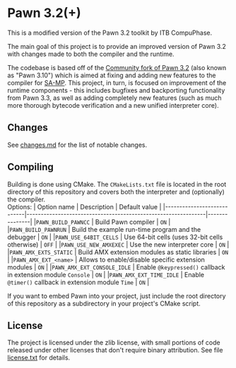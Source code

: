 # Pawn 3.2(+)

This is a modified version of the Pawn 3.2 toolkit by ITB CompuPhase.

The main goal of this project is to provide an improved version of Pawn 3.2 with changes made to both the compiler and the runtime.

The codebase is based off of the [Community fork of Pawn 3.2](https://github.com/pawn-lang/compiler) (also known as "Pawn 3.10") which is aimed at fixing and adding new features to the compiler for [SA-MP](http://sa-mp.com/).
This project, in turn, is focused on improvement of the runtime components - this includes bugfixes and backporting functionality from Pawn 3.3, as well as adding completely new features (such as much more thorough bytecode verification and a new unified interpreter core).


## Changes

See [changes.md](changes.md) for the list of notable changes.


## Compiling

Building is done using CMake. The `CMakeLists.txt` file is located in the root directory of this repository and covers both the interpreter and (optionally) the compiler.  
Options:
| Option name                | Description                                                   | Default value |
|----------------------------|---------------------------------------------------------------|---------------|
|`PAWN_BUILD_PAWNCC`         | Build Pawn compiler                                           | `ON`          |
|`PAWN_BUILD_PAWNRUN`        | Build the example run-time program and the debugger           | `ON`          |
|`PAWN_USE_64BIT_CELLS`      | Use 64-bit cells (uses 32-bit cells otherwise)                | `OFF`         |
|`PAWN_USE_NEW_AMXEXEC`      | Use the new interpreter core                                  | `ON`          |
|`PAWN_AMX_EXTS_STATIC`      | Build AMX extension modules as static libraries               | `ON`          |
|`PAWN_AMX_EXT_<name>`       | Allows to enable/disable specific extension modules           | `ON`          |
|`PAWN_AMX_EXT_CONSOLE_IDLE` | Enable `@keypressed()` callback in extension module `Console` | `ON`          |
|`PAWN_AMX_EXT_TIME_IDLE`    | Enable `@timer()` callback in extension module `Time`         | `ON`          |

If you want to embed Pawn into your project, just include the root directory of this repository as a subdirectory in your project's CMake script.


## License

The project is licensed under the zlib license, with small portions of code released under other licenses that don't require binary attribution.
See file [license.txt](license.txt) for details.
